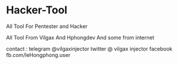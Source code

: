# Hacker-Tool
All Tool For Pentester and Hacker 

All Tool From Vilgax And Hphongdev And some from internet

contact : telegram @vilgaxinjector
          twitter @ vilgax injector
          facebook fb.com/leHongphong.user
